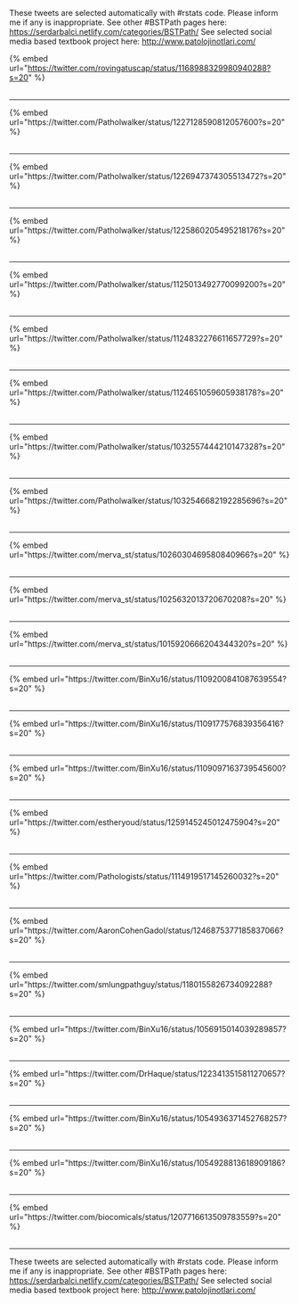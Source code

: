 

These tweets are selected automatically with #rstats code. Please inform me if any is inappropriate.
See other #BSTPath pages here: https://serdarbalci.netlify.com/categories/BSTPath/ 
See selected social media based textbook project here: http://www.patolojinotlari.com/

{% embed url="https://twitter.com/rovingatuscap/status/1168988329980940288?s=20" %}<br>
<br>
<hr>
{% embed url="https://twitter.com/Patholwalker/status/1227128590812057600?s=20" %}<br>
<br>
<hr>
{% embed url="https://twitter.com/Patholwalker/status/1226947374305513472?s=20" %}<br>
<br>
<hr>
{% embed url="https://twitter.com/Patholwalker/status/1225860205495218176?s=20" %}<br>
<br>
<hr>
{% embed url="https://twitter.com/Patholwalker/status/1125013492770099200?s=20" %}<br>
<br>
<hr>
{% embed url="https://twitter.com/Patholwalker/status/1124832276611657729?s=20" %}<br>
<br>
<hr>
{% embed url="https://twitter.com/Patholwalker/status/1124651059605938178?s=20" %}<br>
<br>
<hr>
{% embed url="https://twitter.com/Patholwalker/status/1032557444210147328?s=20" %}<br>
<br>
<hr>
{% embed url="https://twitter.com/Patholwalker/status/1032546682192285696?s=20" %}<br>
<br>
<hr>
{% embed url="https://twitter.com/merva_st/status/1026030469580840966?s=20" %}<br>
<br>
<hr>
{% embed url="https://twitter.com/merva_st/status/1025632013720670208?s=20" %}<br>
<br>
<hr>
{% embed url="https://twitter.com/merva_st/status/1015920666204344320?s=20" %}<br>
<br>
<hr>
{% embed url="https://twitter.com/BinXu16/status/1109200841087639554?s=20" %}<br>
<br>
<hr>
{% embed url="https://twitter.com/BinXu16/status/1109177576839356416?s=20" %}<br>
<br>
<hr>
{% embed url="https://twitter.com/BinXu16/status/1109097163739545600?s=20" %}<br>
<br>
<hr>
{% embed url="https://twitter.com/estheryoud/status/1259145245012475904?s=20" %}<br>
<br>
<hr>
{% embed url="https://twitter.com/Pathologists/status/1114919517145260032?s=20" %}<br>
<br>
<hr>
{% embed url="https://twitter.com/AaronCohenGadol/status/1246875377185837066?s=20" %}<br>
<br>
<hr>
{% embed url="https://twitter.com/smlungpathguy/status/1180155826734092288?s=20" %}<br>
<br>
<hr>
{% embed url="https://twitter.com/BinXu16/status/1056915014039289857?s=20" %}<br>
<br>
<hr>
{% embed url="https://twitter.com/DrHaque/status/1223413515811270657?s=20" %}<br>
<br>
<hr>
{% embed url="https://twitter.com/BinXu16/status/1054936371452768257?s=20" %}<br>
<br>
<hr>
{% embed url="https://twitter.com/BinXu16/status/1054928813618909186?s=20" %}<br>
<br>
<hr>
{% embed url="https://twitter.com/biocomicals/status/1207716613509783559?s=20" %}<br>
<br>
<hr>


These tweets are selected automatically with #rstats code. Please inform me if any is inappropriate.
See other #BSTPath pages here: https://serdarbalci.netlify.com/categories/BSTPath/ 
See selected social media based textbook project here: http://www.patolojinotlari.com/

